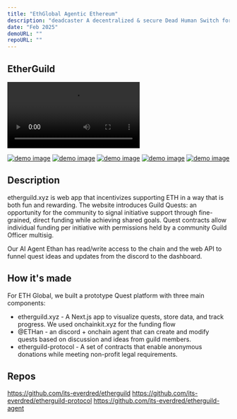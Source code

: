 ```yaml
---
title: "EthGlobal Agentic Ethereum"
description: "deadcaster A decentralized & secure Dead Human Switch for our secret's life insurance"
date: "Feb 2025"
demoURL: ""
repoURL: ""
---
```


## EtherGuild

<video controls>
  <source src="https://ethglobal.b0bd725bc77a3ea7cd3826627d01fcb6.r2.cloudflarestorage.com/projects/e8nzs/videos/ether-guild.mp4?X-Amz-Algorithm=AWS4-HMAC-SHA256&X-Amz-Credential=dd28f7ba85ca3162a53d5c60b5f3dd05%2F20250211%2Fus-east-1%2Fs3%2Faws4_request&X-Amz-Date=20250211T050444Z&X-Amz-Expires=3600&X-Amz-Signature=55290fda4915a1c8dafeb4ad8686d9a29ffd58028f131726474ea2b38e896b01&X-Amz-SignedHeaders=host" type="video/mp4">
  Your browser does not support the video tag.
</video>

[![demo image]()](/public/images/projects/ethglobal-agentic-ethereum/etherguild.png)
[![demo image]()](/public/images/projects/ethglobal-agentic-ethereum/etherguild_1.png)
[![demo image]()](/public/images/projects/ethglobal-agentic-ethereum/etherguild_2.png)
[![demo image]()](/public/images/projects/ethglobal-agentic-ethereum/etherguild_3.png)
[![demo image]()](/public/images/projects/ethglobal-agentic-ethereum/etherguild_4.png)

## Description

etherguild.xyz is web app that incentivizes supporting ETH in a way that is both fun and rewarding. The website introduces Guild Quests: an opportunity for the community to signal initiative support through fine-grained, direct funding while achieving shared goals. Quest contracts allow individual funding per initiative with permissions held by a community Guild Officer multisig.

Our AI Agent Ethan has read/write access to the chain and the web API to funnel quest ideas and updates from the discord to the dashboard.

## How it's made

For ETH Global, we built a prototype Quest platform with three main components:

- etherguild.xyz - A Next.js app to visualize quests, store data, and track progress. We used onchainkit.xyz for the funding flow
- @ETHan - an discord + onchain agent that can create and modify quests based on discussion and ideas from guild members.
- etherguild-protocol - A set of contracts that enable anonymous donations while meeting non-profit legal requirements.

## Repos

https://github.com/its-everdred/etherguild
https://github.com/its-everdred/etherguild-protocol
https://github.com/its-everdred/etherguild-agent
